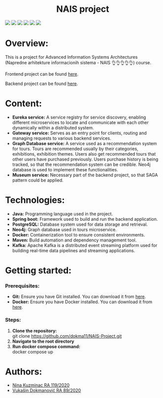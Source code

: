 <h1 align="center">NAIS project</h1>

<div>
    <img src="https://img.shields.io/badge/Spring_Boot-F2F4F9?style=for-the-badge&logo=spring-boot"/>
    <img src="https://img.shields.io/badge/Neo4j-018bff?style=for-the-badge&logo=neo4j&logoColor=white"/>
    <img src="https://img.shields.io/badge/PostgreSQL-316192?style=for-the-badge&logo=postgresql&logoColor=white"/>
    <img src="https://img.shields.io/badge/Docker-2CA5E0?style=for-the-badge&logo=docker&logoColor=white"/>
    <img src="https://img.shields.io/badge/Apache_Kafka-231F20?style=for-the-badge&logo=apache-kafka&logoColor=white"/>
    <img src="https://img.shields.io/badge/apache_maven-C71A36?style=for-the-badge&logo=apachemaven&logoColor=white"/>
</div>

# Overview:
This is a project for Advanced Information Systems Architectures (Napredne arhitekture informacionih sistema - NAIS 👌👌👌👌👌) course. 

Frontend project can be found [here](https://github.com/dokma11/Museum-Information-System-Frontend).

Backend project can be found [here](https://github.com/dokma11/Museum-Information-System-Backend).

# Content:
- <b>Eureka service:</b> A service registry for service discovery, enabling different microservices to locate and communicate with each other dynamically within a distributed system. 
- <b>Gateway service:</b> Serves as an entry point for clients, routing and managing requests to various backend services.
- <b>Graph Database service:</b> A service used as a recommendation system for tours. Tours are recommended usually
by their categories, exhibitions, exhibition themes.
Users also get recommended tours that other users have purchased previously.
Users purchase history is being tracked, so that the recommendation system can be credible. Neo4j database is used to implement these functionalities.
- <b>Museum service:</b> Necessary part of the backend project, so that SAGA pattern could be applied.

# Technologies:
- <b>Java:</b> Programming language used in the project.
- <b>Spring boot:</b> Framework used to build and run the backend application.
- <b>PostgreSQL:</b> Database system used for data storage and retrieval.
- <b>Neo4j:</b> Graph database used in tours microservice.
- <b>Docker:</b> Containerization tool to ensure consistent environments.
- <b>Maven:</b> Build automation and dependency management tool.
- <b>Kafka:</b> Apache Kafka is a distributed event streaming platform used for building real-time data pipelines and streaming applications.

# Getting started:

<h3>Prerequisites:</h3>

- <b>Git:</b> Ensure you have Git installed. You can download it from [here](https://git-scm.com/downloads).
- <b>Docker:</b> Ensure you have Docker installed. You can download it from [here](https://docs.docker.com/desktop/install/windows-install/).

<h3>Steps:</h3>

1. <b>Clone the repository:</b> <br>
git clone https://github.com/dokma11/NAIS-Project.git
2. <b>Navigate to the root directory</b>
3. <b>Run docker compose command:</b> <br>
docker compose up

# Authors:
- [Nina Kuzminac RA 119/2020](https://github.com/kuzminacc)
- [Vukašin Dokmanović RA 89/2020](https://github.com/dokma11)
